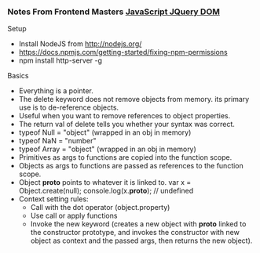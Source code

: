 ### Notes From Frontend Masters [JavaScript JQuery DOM](https://frontendmasters.com/courses/javascript-jquery-dom)

Setup
- Install NodeJS from http://nodejs.org/
- https://docs.npmjs.com/getting-started/fixing-npm-permissions
- npm install http-server -g

Basics
 - Everything is a pointer.
 - The delete keyword does not remove objects from memory. its primary use is to de-reference objects.
 - Useful when you want to remove references to object properties.
 - The return val of delete tells you whether your syntax was correct.
 - typeof Null = "object" (wrapped in an obj in memory)
 - typeof NaN = "number"
 - typeof Array = "object" (wrapped in an obj in memory)
 - Primitives as args to functions are copied into the function scope.
 - Objects as args to functions are passed as references to the function scope.
 - Object __proto__ points to whatever it is linked to. var x = Object.create(null); console.log(x.__proto__); // undefined
 - Context setting rules:
   - Call with the dot operator (object.property)
   - Use call or apply functions
   - Invoke the new keyword (creates a new object with __proto__ linked to the constructor prototype, and invokes the constructor with new object as context and the passed args, then returns the new object).
